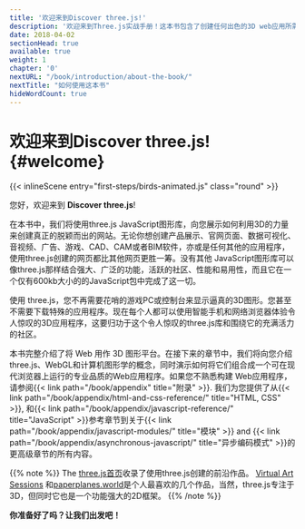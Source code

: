 ```yaml
---
title: '欢迎来到Discover three.js!'
description: '欢迎来到Three.js实战手册！这本书包含了创建任何出色的3D web应用所需要的一切，比如产品展示、官网页面、数据可视化、音视频，游戏等等。'
date: 2018-04-02
sectionHead: true
available: true
weight: 1
chapter: '0'
nextURL: "/book/introduction/about-the-book/"
nextTitle: "如何使用这本书"
hideWordCount: true
---
```




# 欢迎来到Discover three.js! {#welcome}

{{< inlineScene entry="first-steps/birds-animated.js" class="round" >}}

您好，欢迎来到 **Discover three.js**!

在本书中，我们将使用three.js JavaScript图形库，向您展示如何利用3D的力量来创建真正的脱颖而出的网站。无论你想创建产品展示、官网页面、数据可视化、音视频、广告、游戏、CAD、CAM或者BIM软件，亦或是任何其他的应用程序，使用three.js创建的网页都比其他网页更胜一筹。没有其他 JavaScript图形库可以像three.js那样结合强大、广泛的功能，活跃的社区、性能和易用性，而且它在一个仅有600kb大小的的JavaScript包中完成了这一切。

使用 three.js，您不再需要花哨的游戏PC或控制台来显示逼真的3D图形。您甚至不需要下载特殊的应用程序。现在每个人都可以使用智能手机和网络浏览器体验令人惊叹的3D应用程序，这要归功于这个令人惊叹的three.js库和围绕它的充满活力的社区。

本书完整介绍了将 Web 用作 3D 图形平台。在接下来的章节中，我们将向您介绍three.js、WebGL和计算机图形学的概念，同时演示如何将它们组合成一个可在现代浏览器上运行的专业品质的Web应用程序。如果您不熟悉构建 Web应用程序，请参阅{{< link path="/book/appendix" title="附录" >}}. 我们为您提供了从{{< link path="/book/appendix/html-and-css-reference/" title="HTML, CSS" >}}, 和{{< link path="/book/appendix/javascript-reference/" title="JavaScript" >}}参考章节到关于{{< link path="/book/appendix/javascript-modules/" title="模块" >}} and {{< link path="/book/appendix/asynchronous-javascript/" title="异步编码模式" >}}的更高级章节的所有内容。

{{% note %}}
The [three.js首页](https://threejs.org/)收录了使用three.js创建的前沿作品。 [Virtual Art Sessions](https://virtualart.chromeexperiments.com/artists/andrea-blasich/sessions/bull/) 和[paperplanes.world](https://paperplanes.world/)是个人最喜欢的几个作品，当然，three.js专注于3D，但同时它也是一个功能强大的2D框架。
{{% /note %}}

**你准备好了吗？让我们出发吧！**
